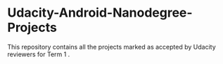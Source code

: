 # Udacity-Android-Nanodegree-Projects
This repository contains all the projects marked as accepted by Udacity reviewers for Term 1 .
